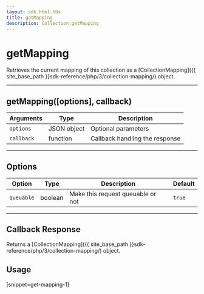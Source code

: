 ```yaml
---
layout: sdk.html.hbs
title: getMapping
description: Collection:getMapping
---
```

  

# getMapping
Retrieves the current mapping of this collection as a [CollectionMapping]({{ site_base_path }}sdk-reference/php/3/collection-mapping/) object.

---

## getMapping([options], callback)

| Arguments | Type | Description |
|---------------|---------|----------------------------------------|
| ``options`` | JSON object | Optional parameters |
| ``callback`` | function | Callback handling the response |

---

## Options

| Option | Type | Description | Default |
|---------------|---------|----------------------------------------|---------|
| ``queuable`` | boolean | Make this request queuable or not  | ``true`` |

---

## Callback Response

Returns a [CollectionMapping]({{ site_base_path }}sdk-reference/php/3/collection-mapping/) object.

## Usage

[snippet=get-mapping-1]
